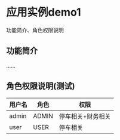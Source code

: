 # 应用实例demo1

  功能简介、角色权限说明

## 功能简介

......


## 角色权限说明(测试)

| 用户名 | 角色 | 权限 |
| --- | --- | --- |
| admin |  ADMIN | 停车相关+财务相关 |
| user | USER | 停车相关 |

